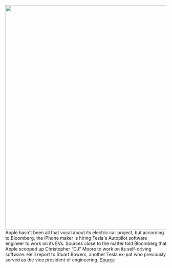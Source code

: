 <img src='https://cdn.vox-cdn.com/thumbor/bCY4RjiCaFo_F-opSkQ8fSVFhpI=/0x0:2040x1360/1200x800/filters:focal(857x517:1183x843)/cdn.vox-cdn.com/uploads/chorus_image/image/70104569/acastro_170731_1777_0006_v5.0.jpg' width='700px' /><br/>
Apple hasn't been all that vocal about its electric car project, but according to Bloomberg, the iPhone maker is hiring Tesla's Autopilot software engineer to work on its EVs. Sources close to the matter told Bloomberg that Apple scooped up Christopher “CJ” Moore to work on its self-driving software. He'll report to Stuart Bowers, another Tesla ex-pat who previously served as the vice president of engineering.
<a href='https://www.theverge.com/2021/11/6/22766733/apple-tesla-hiring-former-autopilot-software-director-musk'> Source <a/>